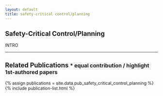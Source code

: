 ```yaml
---
layout: default
title: safety-critical control/planning
---
```


## Safety-Critical Control/Planning

INTRO

---

## Related Publications <small>* equal contribution / highlight 1st-authored papers </small>
{% assign publications = site.data.pub_safety_critical_control_planning %}
{% include publication-list.html %}